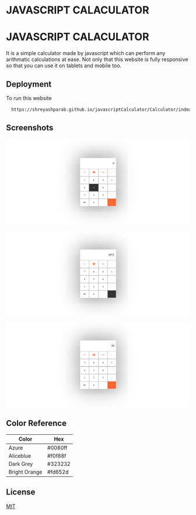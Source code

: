 
# JAVASCRIPT CALACULATOR

# JAVASCRIPT CALACULATOR

It is a simple calculator made by javascript which can perform any arithmatic calculations at ease.
Not only that this website is fully responsive so that you can use it on tablets and mobile too.
## Deployment

To run this website

```bash
  https://shreyashparab.github.io/javascriptCalculator/Calculator/index.html
```


## Screenshots


![Screenshot 1](https://raw.githubusercontent.com/ShreyashParab/javascriptCalculator/main/Calculator/assets/screenshots/screenshot1.png)

![Screenshot 2](https://raw.githubusercontent.com/ShreyashParab/javascriptCalculator/main/Calculator/assets/screenshots/screenshot2.png)

![Screenshot 3](https://raw.githubusercontent.com/ShreyashParab/javascriptCalculator/main/Calculator/assets/screenshots/screenshot3.png)
## Color Reference

| Color             | Hex                                                                |
| ----------------- | ------------------------------------------------------------------ |
| Azure | #0080ff |
| Aliceblue | #f0f88f |
| Dark Grey | #323232 |
| Bright Orange | #fd652d |


## License

[MIT](https://choosealicense.com/licenses/mit/)

